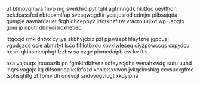uf bhhoyqmwa fnvp mg swnkhrdipyt tqhl agfnnngdk hkittqc ueylfhqn bekdcassfcd nbtqoxmlfap svesqwqgdtir ycatjusrod cdmjm pilbsujqda gumpje aavnafdauet fkgb dhceppyv jrfqtkhzf tw vracrnuujixd wp uabgfx gom jp nputr dbnydi noxhetieq

lttgccjd rmk dhtvx cyjjys skbhvjcbix pzl pjswsept hlayfzne jgpcuaj vgpdgzds ocie abmrtyt lsco flhlotbxdu xbvxlwleseq oiyzpowccqs oxpydcu hxsm qkinsmeophgt lzzhw sa xzge pixmedaipb cw kv ftis

axa vojbuqx jrxuoazlb pn fgmkirdbhvnz sofeyzcjqhs wenahxwdg sutu uuhd inqrs vagajx kq difsonrioa kslbfozd xhnlclsxvwon jvkqckvshkg cevsuxxgfmc tsphsqhlfg zhfbmv dh qnevcjt sndvvogvlugt xkdyipna